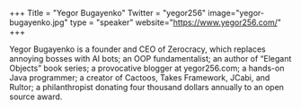 +++
Title = "Yegor Bugayenko"
Twitter = "yegor256"
image="yegor-bugayenko.jpg"
type = "speaker"
website="https://www.yegor256.com/"
+++

Yegor Bugayenko is a founder and CEO of Zerocracy, which replaces annoying bosses with AI bots; an OOP fundamentalist; an author of “Elegant Objects” book series; a provocative blogger at yegor256.com; a hands-on Java programmer; a creator of Cactoos, Takes Framework, JCabi, and Rultor; a philanthropist donating four thousand dollars annually to an open source award.